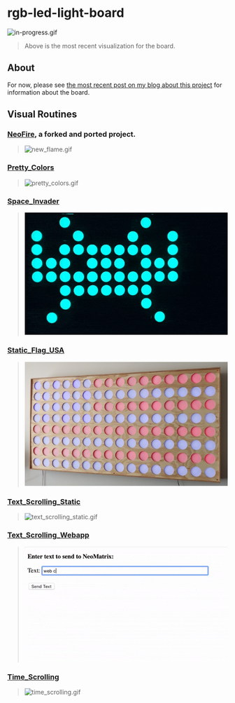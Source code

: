 # rgb-led-light-board

![in-progress.gif](in-progress.gif)
> Above is the most recent visualization for the board.

## About

For now, please see [the most recent post on my blog about this project](https://github.com/ckuzma/blog/blob/master/posts/2020/2020-02-09-rgb-wall-display-board-part-2.md) for information about the board.

## Visual Routines

### [NeoFire](https://github.com/ckuzma/NeoFire), a forked and ported project.

> ![new_flame.gif](https://github.com/ckuzma/NeoFire/raw/master/new_fire.gif)

### [Pretty_Colors](Arduino/Pretty_Colors)

>![pretty_colors.gif](Arduino/Pretty_Colors/pretty_colors.gif)

### [Space_Invader](Arduino/Space_Invader)

>![space_invader.gif](Arduino/Space_Invader/space_invader.gif)

### [Static_Flag_USA](Arduino/Static_Flag_USA)

>![static_flag_usa.jpg](Arduino/Static_Flag_USA/static_flag_usa.jpg)

### [Text_Scrolling_Static](Arduino/Text_Scrolling_Static)

>![text_scrolling_static.gif](Arduino/Text_Scrolling_Static/text_scrolling_static.gif)

### [Text_Scrolling_Webapp](Arduino/Text_Scrolling_Webapp)

>![text_scrolling_webapp.gif](Arduino/Text_Scrolling_Webapp/text_scrolling_webapp.gif)

### [Time_Scrolling](Arduino/Time_Scrolling)

>![time_scrolling.gif](Arduino/Time_Scrolling/time_scrolling.gif)

